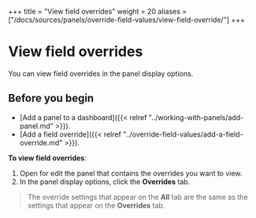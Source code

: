 +++
title = "View field overrides"
weight = 20
aliases = ["/docs/sources/panels/override-field-values/view-field-override/"]
+++

# View field overrides

You can view field overrides in the panel display options.

## Before you begin

- [Add a panel to a dashboard]({{< relref "../working-with-panels/add-panel.md" >}}).
- [Add a field override]({{< relref "../override-field-values/add-a-field-override.md" >}}).

**To view field overrides**:

1. Open for edit the panel that contains the overrides you want to view.
1. In the panel display options, click the **Overrides** tab.

> The override settings that appear on the **All** tab are the same as the settings that appear on the **Overrides** tab.
